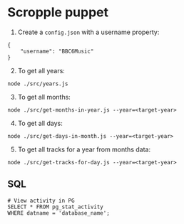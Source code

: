 # Scropple puppet

1. Create a `config.json` with a username property:

```
{
    "username": "BBC6Music"
}
```

2. To get all years:

```
node ./src/years.js
```

3. To get all months:

```
node ./src/get-months-in-year.js --year=<target-year>
```

4. To get all days:

```
node ./src/get-days-in-month.js --year=<target-year>
```

5. To get all tracks for a year from months data:

```
node ./src/get-tracks-for-day.js --year=<target-year>
```

## SQL

```
# View activity in PG
SELECT * FROM pg_stat_activity
WHERE datname = 'database_name';
```
